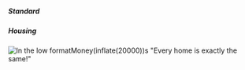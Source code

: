 ##### Standard
##### Housing
![In the low $formatMoney(inflate(20000))$s](docs/images/property.png)
"Every home is exactly the same!"
